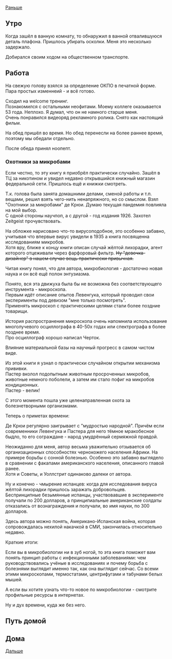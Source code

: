 [Раньше](2020.06.17.md)  
## Утро
Когда зашёл в ванную комнату, то обнаружил в ванной отвалившуюся деталь плафона. Пришлось убирать осколки. Меня это несколько задержало.

Добирался своим ходом на общественном транспорте.
## Работа
На свежую голову взялся за определение ОКПО в печатной форме.  
Пара простых изменнеий - и всё готово.

Сходил на welcome тренинг.  
Познакомился с остальными неофитами. Моему коллеге оказывается 53 года. Неплохо. Я думал, что он не намного старше меня.  
Очень понравился видеоряд рекламного ролика. Снято как настоящий фильм.

На обед пришёл во время. Но обед перенесли на более раннее время, поэтому мы обедали отдельно.

После обеда принял ноопепт.
### Охотники за микробами
Если честно, то эту книгу я приобрёл практически случайно. Зашёл в ТЦ за никотином и увидел недавно открывшийся книжный магазин федеральной сети. Пришлось ещё и книжки смотреть.  

Т.к. голова была занята домашними делами, сменой работы и т.п. вещами, решил взять чего-нить ненапряжного, но со смыслом. Взял "Охотники за микробами" де Крюи. Думаю текущая пандемия повлияла на мой выбор.  
С одной стороны научпоп, а с другой - год издания 1926. Захотел Zeitgeist прочувствовать.
 
На обложке нарисовано что-то вирусоподобное, это особенно забавно, учитывая что впервые вирус увидели в 1935 а книга посвященна исследованиям микробов.  
Хотя вру, ближе к концу книги описан случай жёлтой лихорадки, агент которого отцеживали через фарфоровый фильтр. ~~Ну "девочка-дизайнер" в нашем случае вещь практически привычная.~~
 
Читая книгу понял, что для автора, микробиология - достаточно новая наука и он всё ещё полон энтузиазма.

Понято, вся эта движуха была бы не возможна без соответствующего инструмента - микроскопа.  
Первым идёт описание опытов Левенгука, который проводил свои эксперименты под девизом "мне только посмотреть".  
Применять микроскоп с практическими целями стали более поздние товарищи.  

История распространения микроскопа очень напомнила использование многолучевого осциллографа в 40-50х годах или спектрографа в более позднее время.  
Про осциллограф хорошо написал Черток.  

Влияние материальной базы на научный прогресс в самом чистом виде.

Из этой книги я узнал о практически случайном открытии механизма прививки.  
Пастер вколол подопытным животным просроченных микробов, животные немного поболели, а затем им стало пофиг на микробов кондиционных.  
Пастер - велик!

С этого момента пошла уже целенаправленная охота за болезнетворными организмами.

Теперь о приметах времени:  

Де Крюи регулярно заигрывает с "мудростью народной". Причём если современники Левенгука и Пастера для него тёмное мракобесное быдло, то его сограждане - народ умудрённый сермяжной правдой.

Неожиданно для меня, автор весьма уважительно отзывается об организационных способностях чернокожего населения Африки. На примере борьбы с сонной болезнью. Особенно это забавно выглядело в сравнении с факапами американского населения, описанного главой ранее.  
Хотя и Советы, и Уоллстрит одинаково далеки от автора.  

Ну и конечно - чмырение испанцев: когда для исследования вируса жёлтой лихорадки пришлось заражать добровольцев.  
Беспринципные безымянные испанцы, участвовавшие в эксперименте получали по 200 долларов, а принципиальные американские солдаты отказались от вознаграждения и получали, во имя науки, по 300 долларов.

Здесь автора можно понять, Американо-Испанская война, которая сопровождалась нехилой накачкой в СМИ, закончилась относительно недавно.

Краткие итоги:

Если вы в микробиологии ни в зуб ногой, то эта книга поможет вам понять принцип работы с инфекционными заболеваниями: чем руководствовались учёные в исследованиях и почему борьба с болезнями выглядит именно так, как она выглядит сейчас. Со всеми этими микроскопами, термостатами, центрифугами и табунами белых мышей.

А если вы хотите узнать что-то новое по микробиологии - смотрите профильные ресурсы в интернетах.

Ну и дух времени, куда же без него.

## Путь домой
## Дома
[Дальше](2020.06.19.md)